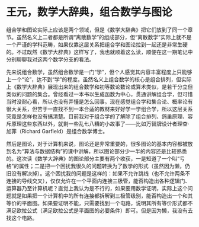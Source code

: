 # 王元，数学大辞典，组合数学与图论

组合学和图论实际上应该是两个领域，但是《数学大辞典》把它们放到了同一个章节。虽然名义上二者都是所谓“离散数学”的组成部分，但“离散数学”实际上就不是一个严谨的学科范畴，如果仅靠这层关系把组合学和图论拉到一起还是非常生硬的。不过既然《数学大辞典》这样写了，我也就顺着这么读，顺便在这一期笔记中分别聊聊我对这两个数学分支的看法。

先来说组合数学，虽然组合数学是一门“学”，但个人感觉其内容丰富程度上只能够上一个“论”，达不到“学”的程度。虽然名义上组合数学的核心是组合排列，但实际上《数学大辞典》展现出来的组合数学和初等数论数论或算术类似，是若干分立但类似的问题的集合。曾经看过一本书以生成函数为中心，贯通讲解组合学，但可惜当时没耐心看，所以也没有弄懂是怎么回事。现在感觉组合学和集合论、概率论有很大关系，但苦于一直找不到一本合适的教材来好好学一学组合学，所以这层关系究竟是怎样也没有搞清楚。目前我对于组合学的了解除了组合排列、鸽巢原理、容斥原理这些东西以外，就剩一些乱七八糟的小故事了——比如万智牌设计者理查·加菲（Richard Garfield）是组合数学博士。

然后是图论，对于计算机来说，图论还是非常重要的，很多图论的基本内容都被放到名为“算法与数据结构”的课中讲解，所以图论部分少一半的内容还是比较熟悉的。这次读《数学大辞典》的图论部分主要有两个收获，一是知道了一个叫“亏格”的属性；二是把一个困扰我很久的问题转换为了数学的形式（虽然因为懒，仍旧没有解决掉）。这个困扰我的问题是这样的：如果不允许跳线（也不允许两条不连接的导线交叉），仅仅允许在一个平面内连接三极管，能否构造出各种逻辑门、运算器乃至计算机呢？直觉上我认为是不行的，如果要用数学证明，实际上这个问题就是如果把一个计算机中的所有连接都拆解到三极管级别，能否构造出一个和其等价的平面图。如果要证明不能，只需要找到一个电路，说明其所有等价形式都不满足欧拉公式（满足欧拉公式是平面图的必要条件）即可。但是因为懒，我没有去找这个电路。



